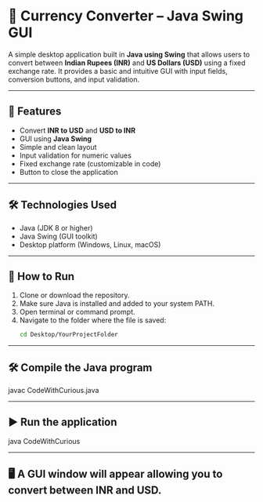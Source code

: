 # 💱 Currency Converter – Java Swing GUI

A simple desktop application built in **Java using Swing** that allows users to convert between **Indian Rupees (INR)** and **US Dollars (USD)** using a fixed exchange rate. It provides a basic and intuitive GUI with input fields, conversion buttons, and input validation.

---


## 🚀 Features

- Convert **INR to USD** and **USD to INR**
- GUI using **Java Swing**
- Simple and clean layout
- Input validation for numeric values
- Fixed exchange rate (customizable in code)
- Button to close the application

---

## 🛠️ Technologies Used

- Java (JDK 8 or higher)
- Java Swing (GUI toolkit)
- Desktop platform (Windows, Linux, macOS)

---

## 🔧 How to Run

1. Clone or download the repository.
2. Make sure Java is installed and added to your system PATH.
3. Open terminal or command prompt.
4. Navigate to the folder where the file is saved:
   ```bash
   cd Desktop/YourProjectFolder

---

## 🛠️ Compile the Java program

javac CodeWithCurious.java

---

## ▶️ Run the application

java CodeWithCurious

---

## 🖥️ A GUI window will appear allowing you to convert between INR and USD.





